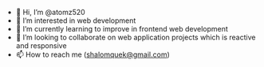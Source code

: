 - 👋 Hi, I’m @atomz520
- 👀 I’m interested in web development
- 🌱 I’m currently learning to improve in frontend web development
- 💞️ I’m looking to collaborate on web application projects which is reactive and responsive 
- 📫 How to reach me (shalomquek@gmail.com)

<!---
atomz520/atomz520 is a ✨ special ✨ repository because its `README.md` (this file) appears on your GitHub profile.
You can click the Preview link to take a look at your changes.
--->
